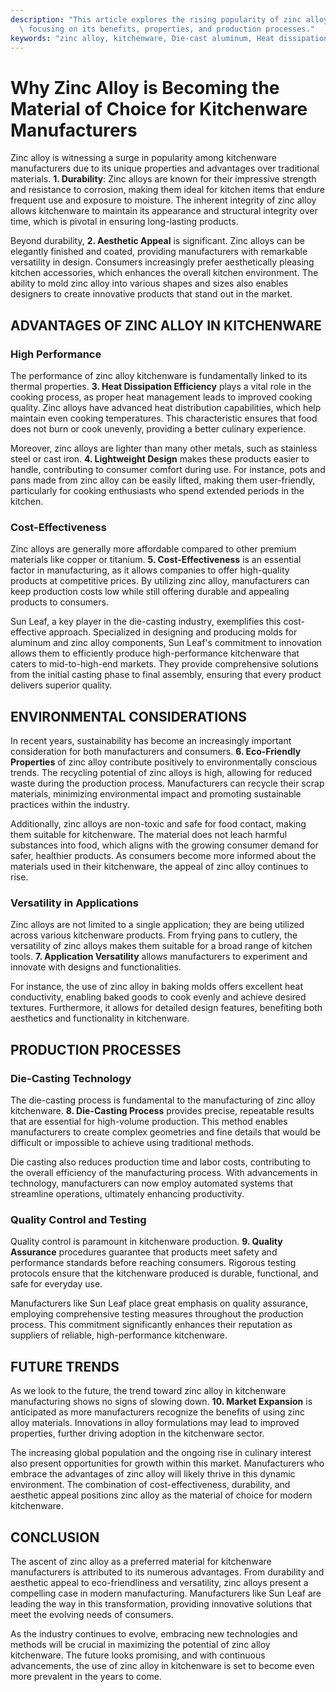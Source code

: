 ```yaml
---
description: "This article explores the rising popularity of zinc alloy in kitchenware manufacturing,\
  \ focusing on its benefits, properties, and production processes."
keywords: "zinc alloy, kitchenware, Die-cast aluminum, Heat dissipation performance"
---
```

# Why Zinc Alloy is Becoming the Material of Choice for Kitchenware Manufacturers

Zinc alloy is witnessing a surge in popularity among kitchenware manufacturers due to its unique properties and advantages over traditional materials. **1. Durability**: Zinc alloys are known for their impressive strength and resistance to corrosion, making them ideal for kitchen items that endure frequent use and exposure to moisture. The inherent integrity of zinc alloy allows kitchenware to maintain its appearance and structural integrity over time, which is pivotal in ensuring long-lasting products.

Beyond durability, **2. Aesthetic Appeal** is significant. Zinc alloys can be elegantly finished and coated, providing manufacturers with remarkable versatility in design. Consumers increasingly prefer aesthetically pleasing kitchen accessories, which enhances the overall kitchen environment. The ability to mold zinc alloy into various shapes and sizes also enables designers to create innovative products that stand out in the market.

## ADVANTAGES OF ZINC ALLOY IN KITCHENWARE

### High Performance

The performance of zinc alloy kitchenware is fundamentally linked to its thermal properties. **3. Heat Dissipation Efficiency** plays a vital role in the cooking process, as proper heat management leads to improved cooking quality. Zinc alloys have advanced heat distribution capabilities, which help maintain even cooking temperatures. This characteristic ensures that food does not burn or cook unevenly, providing a better culinary experience.

Moreover, zinc alloys are lighter than many other metals, such as stainless steel or cast iron. **4. Lightweight Design** makes these products easier to handle, contributing to consumer comfort during use. For instance, pots and pans made from zinc alloy can be easily lifted, making them user-friendly, particularly for cooking enthusiasts who spend extended periods in the kitchen.

### Cost-Effectiveness

Zinc alloys are generally more affordable compared to other premium materials like copper or titanium. **5. Cost-Effectiveness** is an essential factor in manufacturing, as it allows companies to offer high-quality products at competitive prices. By utilizing zinc alloy, manufacturers can keep production costs low while still offering durable and appealing products to consumers.

Sun Leaf, a key player in the die-casting industry, exemplifies this cost-effective approach. Specialized in designing and producing molds for aluminum and zinc alloy components, Sun Leaf's commitment to innovation allows them to efficiently produce high-performance kitchenware that caters to mid-to-high-end markets. They provide comprehensive solutions from the initial casting phase to final assembly, ensuring that every product delivers superior quality.

## ENVIRONMENTAL CONSIDERATIONS

In recent years, sustainability has become an increasingly important consideration for both manufacturers and consumers. **6. Eco-Friendly Properties** of zinc alloy contribute positively to environmentally conscious trends. The recycling potential of zinc alloys is high, allowing for reduced waste during the production process. Manufacturers can recycle their scrap materials, minimizing environmental impact and promoting sustainable practices within the industry.

Additionally, zinc alloys are non-toxic and safe for food contact, making them suitable for kitchenware. The material does not leach harmful substances into food, which aligns with the growing consumer demand for safer, healthier products. As consumers become more informed about the materials used in their kitchenware, the appeal of zinc alloy continues to rise.

### Versatility in Applications

Zinc alloys are not limited to a single application; they are being utilized across various kitchenware products. From frying pans to cutlery, the versatility of zinc alloys makes them suitable for a broad range of kitchen tools. **7. Application Versatility** allows manufacturers to experiment and innovate with designs and functionalities.

For instance, the use of zinc alloy in baking molds offers excellent heat conductivity, enabling baked goods to cook evenly and achieve desired textures. Furthermore, it allows for detailed design features, benefiting both aesthetics and functionality in kitchenware.

## PRODUCTION PROCESSES

### Die-Casting Technology

The die-casting process is fundamental to the manufacturing of zinc alloy kitchenware. **8. Die-Casting Process** provides precise, repeatable results that are essential for high-volume production. This method enables manufacturers to create complex geometries and fine details that would be difficult or impossible to achieve using traditional methods.

Die casting also reduces production time and labor costs, contributing to the overall efficiency of the manufacturing process. With advancements in technology, manufacturers can now employ automated systems that streamline operations, ultimately enhancing productivity.

### Quality Control and Testing

Quality control is paramount in kitchenware production. **9. Quality Assurance** procedures guarantee that products meet safety and performance standards before reaching consumers. Rigorous testing protocols ensure that the kitchenware produced is durable, functional, and safe for everyday use.

Manufacturers like Sun Leaf place great emphasis on quality assurance, employing comprehensive testing measures throughout the production process. This commitment significantly enhances their reputation as suppliers of reliable, high-performance kitchenware.

## FUTURE TRENDS

As we look to the future, the trend toward zinc alloy in kitchenware manufacturing shows no signs of slowing down. **10. Market Expansion** is anticipated as more manufacturers recognize the benefits of using zinc alloy materials. Innovations in alloy formulations may lead to improved properties, further driving adoption in the kitchenware sector.

The increasing global population and the ongoing rise in culinary interest also present opportunities for growth within this market. Manufacturers who embrace the advantages of zinc alloy will likely thrive in this dynamic environment. The combination of cost-effectiveness, durability, and aesthetic appeal positions zinc alloy as the material of choice for modern kitchenware.

## CONCLUSION

The ascent of zinc alloy as a preferred material for kitchenware manufacturers is attributed to its numerous advantages. From durability and aesthetic appeal to eco-friendliness and versatility, zinc alloys present a compelling case in modern manufacturing. Manufacturers like Sun Leaf are leading the way in this transformation, providing innovative solutions that meet the evolving needs of consumers.

As the industry continues to evolve, embracing new technologies and methods will be crucial in maximizing the potential of zinc alloy kitchenware. The future looks promising, and with continuous advancements, the use of zinc alloy in kitchenware is set to become even more prevalent in the years to come.
